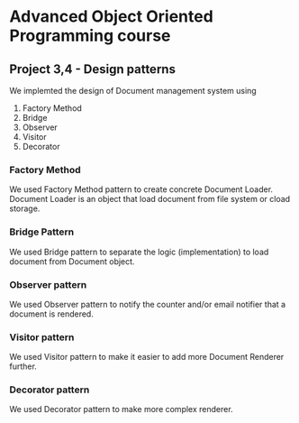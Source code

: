 # Advanced Object Oriented Programming course

## Project 3,4 - Design patterns

We implemted the design of Document management system using
1. Factory Method
2. Bridge
3. Observer
4. Visitor
5. Decorator

### Factory Method
We used Factory Method pattern to create concrete Document Loader. Document Loader is an object that load document from file system or cload storage.

### Bridge Pattern
We used Bridge pattern to separate the logic (implementation) to load document from Document object.

### Observer pattern
We used Observer pattern to notify the counter and/or email notifier that a document is rendered.

### Visitor pattern
We used Visitor pattern to make it easier to add more Document Renderer further. 

### Decorator pattern
We used Decorator pattern to make more complex renderer.